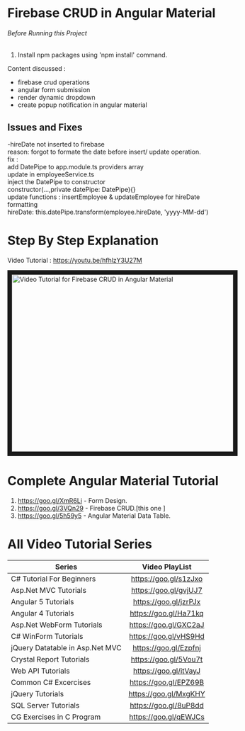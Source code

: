 # Firebase CRUD in Angular Material

###### Before Running this Project
 1. Install npm packages using 'npm install' command.
  
Content discussed : 
 - firebase crud operations
- angular form submission
- render dynamic dropdown
- create popup notification in angular material

## Issues and Fixes
-hireDate not inserted to firebase <br/>
reason: forgot to formate the date before insert/ update operation. <br/>
fix :  <br/>
add DatePipe to app.module.ts providers array <br/>
update in employeeService.ts <br/>
inject the DatePipe to constructor <br/>
constructor(...,private datePipe: DatePipe){} <br/>
update functions : insertEmployee & updateEmployee for hireDate formatting <br/>
hireDate: this.datePipe.transform(employee.hireDate, 'yyyy-MM-dd') <br/>

 
 # Step By Step Explanation
 
 Video Tutorial : https://youtu.be/hfhlzY3U27M
 
 <a href="http://www.youtube.com/watch?feature=player_embedded&v=hfhlzY3U27M
" target="_blank"><img src="http://img.youtube.com/vi/hfhlzY3U27M/0.jpg" 
alt="Video Tutorial for Firebase CRUD in Angular Material" width="500" height="400" border="10" /></a>

# Complete Angular Material Tutorial
1. https://goo.gl/XmR6Li - Form Design.  
2. https://goo.gl/3VQn29 - Firebase CRUD.[this one ]
3. https://goo.gl/5h59y5 - Angular Material Data Table.



# All Video Tutorial Series
| Series        | Video PlayList          |
| ------------- |:-------------:|
| C# Tutorial For Beginners      | https://goo.gl/s1zJxo |
| Asp.Net MVC Tutorials      | https://goo.gl/gvjUJ7      |
| Angular 5 Tutorials | https://goo.gl/jzrPJx      |
| Angular 4 Tutorials | https://goo.gl/Ha71kq      |
| Asp.Net WebForm Tutorials | https://goo.gl/GXC2aJ      |
| C# WinForm Tutorials | https://goo.gl/vHS9Hd      |
| jQuery Datatable in Asp.Net MVC | https://goo.gl/Ezpfnj      |
| Crystal Report Tutorials | https://goo.gl/5Vou7t      |
| Web API Tutorials | https://goo.gl/itVayJ     |
| Common C# Excercises | https://goo.gl/EPZ69B     |
| jQuery Tutorials | https://goo.gl/MxgKHY     |
| SQL Server Tutorials | https://goo.gl/8uP8dd      |
| CG Exercises in C Program | https://goo.gl/qEWJCs      |
